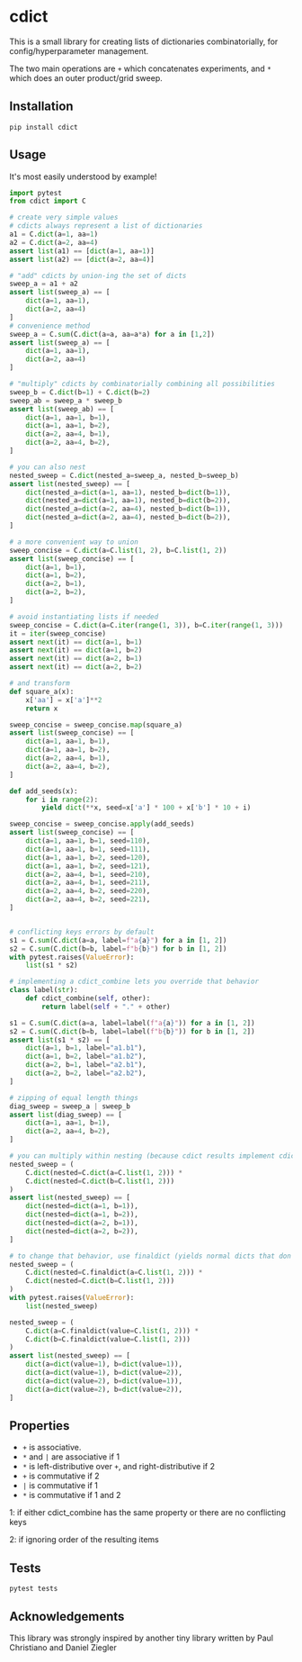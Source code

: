 # cdict

This is a small library for creating lists of dictionaries combinatorially, for config/hyperparameter management.

The two main operations are `+` which concatenates experiments, and `*` which does an outer product/grid sweep.

## Installation

`pip install cdict`

## Usage

It's most easily understood by example!

```python
import pytest
from cdict import C

# create very simple values
# cdicts always represent a list of dictionaries
a1 = C.dict(a=1, aa=1)
a2 = C.dict(a=2, aa=4)
assert list(a1) == [dict(a=1, aa=1)]
assert list(a2) == [dict(a=2, aa=4)]

# "add" cdicts by union-ing the set of dicts
sweep_a = a1 + a2
assert list(sweep_a) == [
    dict(a=1, aa=1),
    dict(a=2, aa=4)
]
# convenience method
sweep_a = C.sum(C.dict(a=a, aa=a*a) for a in [1,2])
assert list(sweep_a) == [
    dict(a=1, aa=1),
    dict(a=2, aa=4)
]

# "multiply" cdicts by combinatorially combining all possibilities
sweep_b = C.dict(b=1) + C.dict(b=2)
sweep_ab = sweep_a * sweep_b
assert list(sweep_ab) == [
    dict(a=1, aa=1, b=1),
    dict(a=1, aa=1, b=2),
    dict(a=2, aa=4, b=1),
    dict(a=2, aa=4, b=2),
]

# you can also nest
nested_sweep = C.dict(nested_a=sweep_a, nested_b=sweep_b)
assert list(nested_sweep) == [
    dict(nested_a=dict(a=1, aa=1), nested_b=dict(b=1)),
    dict(nested_a=dict(a=1, aa=1), nested_b=dict(b=2)),
    dict(nested_a=dict(a=2, aa=4), nested_b=dict(b=1)),
    dict(nested_a=dict(a=2, aa=4), nested_b=dict(b=2)),
]

# a more convenient way to union
sweep_concise = C.dict(a=C.list(1, 2), b=C.list(1, 2))
assert list(sweep_concise) == [
    dict(a=1, b=1),
    dict(a=1, b=2),
    dict(a=2, b=1),
    dict(a=2, b=2),
]

# avoid instantiating lists if needed
sweep_concise = C.dict(a=C.iter(range(1, 3)), b=C.iter(range(1, 3)))
it = iter(sweep_concise)
assert next(it) == dict(a=1, b=1)
assert next(it) == dict(a=1, b=2)
assert next(it) == dict(a=2, b=1)
assert next(it) == dict(a=2, b=2)

# and transform
def square_a(x):
    x['aa'] = x['a']**2
    return x

sweep_concise = sweep_concise.map(square_a)
assert list(sweep_concise) == [
    dict(a=1, aa=1, b=1),
    dict(a=1, aa=1, b=2),
    dict(a=2, aa=4, b=1),
    dict(a=2, aa=4, b=2),
]

def add_seeds(x):
    for i in range(2):
        yield dict(**x, seed=x['a'] * 100 + x['b'] * 10 + i)

sweep_concise = sweep_concise.apply(add_seeds)
assert list(sweep_concise) == [
    dict(a=1, aa=1, b=1, seed=110),
    dict(a=1, aa=1, b=1, seed=111),
    dict(a=1, aa=1, b=2, seed=120),
    dict(a=1, aa=1, b=2, seed=121),
    dict(a=2, aa=4, b=1, seed=210),
    dict(a=2, aa=4, b=1, seed=211),
    dict(a=2, aa=4, b=2, seed=220),
    dict(a=2, aa=4, b=2, seed=221),
]


# conflicting keys errors by default
s1 = C.sum(C.dict(a=a, label=f"a{a}") for a in [1, 2])
s2 = C.sum(C.dict(b=b, label=f"b{b}") for b in [1, 2])
with pytest.raises(ValueError):
    list(s1 * s2)

# implementing a cdict_combine lets you override that behavior
class label(str):
    def cdict_combine(self, other):
        return label(self + "." + other)

s1 = C.sum(C.dict(a=a, label=label(f"a{a}")) for a in [1, 2])
s2 = C.sum(C.dict(b=b, label=label(f"b{b}")) for b in [1, 2])
assert list(s1 * s2) == [
    dict(a=1, b=1, label="a1.b1"),
    dict(a=1, b=2, label="a1.b2"),
    dict(a=2, b=1, label="a2.b1"),
    dict(a=2, b=2, label="a2.b2"),
]

# zipping of equal length things
diag_sweep = sweep_a | sweep_b
assert list(diag_sweep) == [
    dict(a=1, aa=1, b=1),
    dict(a=2, aa=4, b=2),
]

# you can multiply within nesting (because cdict results implement cdict_combine)
nested_sweep = (
    C.dict(nested=C.dict(a=C.list(1, 2))) *
    C.dict(nested=C.dict(b=C.list(1, 2)))
)
assert list(nested_sweep) == [
    dict(nested=dict(a=1, b=1)),
    dict(nested=dict(a=1, b=2)),
    dict(nested=dict(a=2, b=1)),
    dict(nested=dict(a=2, b=2)),
]

# to change that behavior, use finaldict (yields normal dicts that don't implement cdict_combine)
nested_sweep = (
    C.dict(nested=C.finaldict(a=C.list(1, 2))) *
    C.dict(nested=C.dict(b=C.list(1, 2)))
)
with pytest.raises(ValueError):
    list(nested_sweep)

nested_sweep = (
    C.dict(a=C.finaldict(value=C.list(1, 2))) *
    C.dict(b=C.finaldict(value=C.list(1, 2)))
)
assert list(nested_sweep) == [
    dict(a=dict(value=1), b=dict(value=1)),
    dict(a=dict(value=1), b=dict(value=2)),
    dict(a=dict(value=2), b=dict(value=1)),
    dict(a=dict(value=2), b=dict(value=2)),
]
```

## Properties

- `+` is associative.
- `*` and `|` are associative if 1
- `*` is left-distributive over `+`, and right-distributive if 2
- `+`  is commutative if 2
- `|` is commutative if 1
- `*` is commutative if 1 and 2

1:  if either cdict_combine has the same property or there are no conflicting keys

2:  if ignoring order of the resulting items

## Tests

`pytest tests`

## Acknowledgements

This library was strongly inspired by another tiny library written by Paul Christiano and Daniel Ziegler
